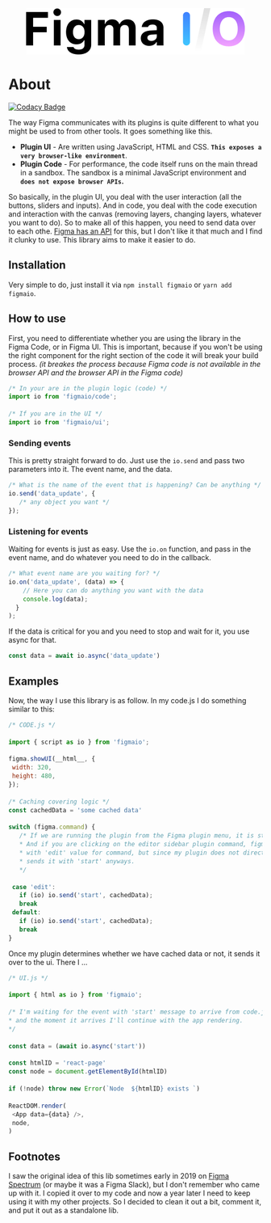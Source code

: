 <p align="center">
  <img src="./logo.png">
</p>

# About

[![Codacy Badge](https://app.codacy.com/project/badge/Grade/65f5afa9f3494fde89362d50acacf989)](https://www.codacy.com/manual/rojcyk/figmaIO?utm_source=github.com&amp;utm_medium=referral&amp;utm_content=rojcyk/figmaIO&amp;utm_campaign=Badge_Grade)


The way Figma communicates with its plugins is quite different to what you might be used to from other tools. It goes something like this.

- **Plugin UI** - Are written using JavaScript, HTML and CSS. **`This exposes a very browser-like environment`**.
- **Plugin Code** - For performance, the code itself runs on the main thread in a sandbox. The sandbox is a minimal JavaScript environment and **`does not expose browser APIs`.**

So basically, in the plugin UI, you deal with the user interaction (all the buttons, sliders and inputs). And in code, you deal with the code execution and interaction with the canvas (removing layers, changing layers, whatever you want to do). So to make all of this happen, you need to send data over to each othe. [Figma has an API](https://www.figma.com/plugin-docs/api/properties/figma-ui-onmessage/) for this, but I don't like it that much and I find it clunky to use. This library aims to make it easier to do.

## Installation

Very simple to do, just install it via `npm install figmaio` or `yarn add figmaio`.

## How to use

First, you need to differentiate whether you are using the library in the Figma Code, or in Figma UI. This is important, because if you won't be using the right component for the right section of the code it will break your build process. _(it breakes the process because Figma code is not available in the browser API and the browser API in the Figma code)_


```js
/* In your are in the plugin logic (code) */
import io from 'figmaio/code';

/* If you are in the UI */
import io from 'figmaio/ui';
```

### Sending events

This is pretty straight forward to do. Just use the `io.send` and pass two parameters into it. The event name, and the data.

```js
/* What is the name of the event that is happening? Can be anything */
io.send('data_update', {
   /* any object you want */
});
```

### Listening for events

Waiting for events is just as easy. Use the `io.on` function, and pass in the event name, and do whatever you need to do in the callback.

```js
/* What event name are you waiting for? */
io.on('data_update', (data) => {
    // Here you can do anything you want with the data
    console.log(data);
  }
);
```

If the data is critical for you and you need to stop and wait for it, you use async for that.

```js
const data = await io.async('data_update')
```

## Examples

Now, the way I use this library is as follow. In my code.js I do something similar to this:

```js
/* CODE.js */

import { script as io } from 'figmaio';

figma.showUI(__html__, {
 width: 320,
 height: 480,
});

/* Caching covering logic */
const cachedData = 'some cached data'

switch (figma.command) {
   /* If we are running the plugin from the Figma plugin menu, it is starting with no command.
   * And if you are clicking on the editor sidebar plugin command, figma starts the plugin
   * with 'edit' value for command, but since my plugin does not directly benefit from it, it just
   * sends it with 'start' anyways.
   */

 case 'edit':
   if (io) io.send('start', cachedData);
   break
 default:
   if (io) io.send('start', cachedData);
   break
}
```

Once my plugin determines whether we have cached data or not, it sends it over to the ui. There I ...

```js
/* UI.js */

import { html as io } from 'figmaio';

/* I'm waiting for the event with 'start' message to arrive from code.js
* and the moment it arrives I'll continue with the app rendering.
*/

const data = (await io.async('start'))

const htmlID = 'react-page'
const node = document.getElementById(htmlID)

if (!node) throw new Error(`Node  ${htmlID} exists `)

ReactDOM.render(
 <App data={data} />,
 node,
)
```

## Footnotes

I saw the original idea of this lib sometimes early in 2019 on [Figma Spectrum](https://spectrum.chat/figma?tab=posts) (or maybe it was a Figma Slack), but I don't remember who came up with it. I copied it over to my code and now a year later I need to keep using it with my other projects. So I decided to clean it out a bit, comment it, and put it out as a standalone lib.

